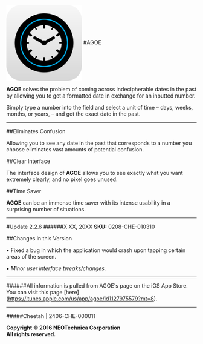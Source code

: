 <img src="Application Icon.png" width="200" height="200" align="center" /> 
#AGOE

**AGOE** solves the problem of coming across indecipherable dates in the past by allowing you to get a formatted date in exchange for an inputted number.

Simply type a number into the field and select a unit of time – days, weeks, months, or years, – and get the exact date in the past.

---------------------------------------------------------------------------------------------------------------------

##Eliminates Confusion

Allowing you to see any date in the past that corresponds to a number you choose eliminates vast amounts of potential confusion. 

##Clear Interface

The interface design of **AGOE** allows you to see exactly what you want extremely clearly, and no pixel goes unused. 

##Time Saver

**AGOE** can be an immense time saver with its intense usability in a surprising number of situations.

---------------------------------------------------------------------------------------------------------------------

#Update 2.2.6
######X XX, 20XX
**SKU:** 0208-CHE-010310


##Changes in this Version

• Fixed a bug in which the application would crash upon tapping certain areas of the screen.

• *Minor user interface tweaks/changes.*

---------------------------------------------------------------------------------------------------------------------

######All information is pulled from AGOE's page on the iOS App Store. You can visit this page [here] (https://itunes.apple.com/us/app/agoe/id1127975579?mt=8).

---------------------------------------------------------------------------------------------------------------------

#####Cheetah | 2406-CHE-000011

**Copyright © 2016 NEOTechnica Corporation  
All rights reserved.**

